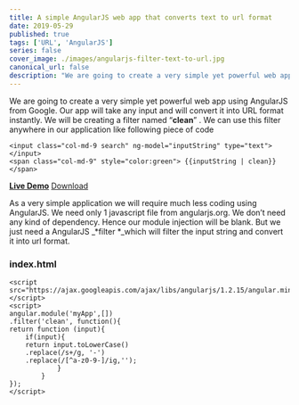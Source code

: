 ```yaml
---
title: A simple AngularJS web app that converts text to url format
date: 2019-05-29
published: true
tags: ['URL', 'AngularJS']
series: false
cover_image: ./images/angularjs-filter-text-to-url.jpg
canonical_url: false
description: "We are going to create a very simple yet powerful web app using AngularJS from Google. Our app will take any input and will convert it into URL format instantly"
---
```

We are going to create a very simple yet powerful web app using AngularJS from Google. Our app will take any input and will convert it into URL format instantly. We will be creating a filter named “**clean**” . We can use this filter anywhere in our application like following piece of code

```
<input class="col-md-9 search" ng-model="inputString" type="text"></input>  
<span class="col-md-9" style="color:green"> {{inputString | clean}}</span>  
```

[**Live Demo**](http://demos.angularcode.com/text-to-url/) [Download](https://www.dropbox.com/s/bzo3avux451s63o/text-to-url.zip?dl=0)

As a very simple application we will require much less coding using AngularJS. We need only 1 javascript file from angularjs.org. We don’t need any kind of dependency. Hence our module injection will be blank. But we just need a AngularJS _\*filter \*_which will filter the input string and convert it into url format.

### index.html

```
<script src="https://ajax.googleapis.com/ajax/libs/angularjs/1.2.15/angular.min.js"></script>  
<script>  
angular.module('myApp',[])  
.filter('clean', function(){
return function (input){  
    if(input){
    return input.toLowerCase()
    .replace(/s+/g, '-')
    .replace(/[^a-z0-9-]/ig,'');
            }
        }
});
</script>
```